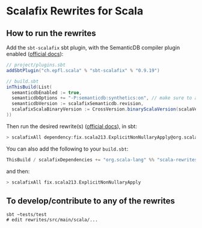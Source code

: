 # Scalafix Rewrites for Scala

## How to run the rewrites

Add the `sbt-scalafix` sbt plugin, with the SemanticDB compiler plugin enabled ([official docs][1]):

```scala
// project/plugins.sbt
addSbtPlugin("ch.epfl.scala" % "sbt-scalafix" % "0.9.19")
```

```scala
// build.sbt
inThisBuild(List(
  semanticdbEnabled := true,
  semanticdbOptions += "-P:semanticdb:synthetics:on", // make sure to add this
  semanticdbVersion := scalafixSemanticdb.revision,
  scalafixScalaBinaryVersion := CrossVersion.binaryScalaVersion(scalaVersion.value),
))
```

Then run the desired rewrite(s) ([official docs][2]), in sbt:

```scala
> scalafixAll dependency:fix.scala213.ExplicitNonNullaryApply@org.scala-lang:scala-rewrites:0.1.2
```

You can also add the following to your `build.sbt`:

```scala
ThisBuild / scalafixDependencies += "org.scala-lang" %% "scala-rewrites" % "0.1.2"
```

and then:

```scala
> scalafixAll fix.scala213.ExplicitNonNullaryApply
```

[1]: https://scalacenter.github.io/scalafix/docs/users/installation.html
[2]: https://scalacenter.github.io/scalafix/docs/rules/external-rules.html

## To develop/contribute to any of the rewrites

```
sbt ~tests/test
# edit rewrites/src/main/scala/...
```
